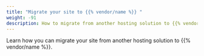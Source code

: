 ```yaml
---
title: "Migrate your site to {{% vendor/name %}} "
weight: -91
description: How to migrate from another hosting solution to {{% vendor/name %}}.
---
```


Learn how you can migrate your site from another hosting solution to {{% vendor/name %}}.
